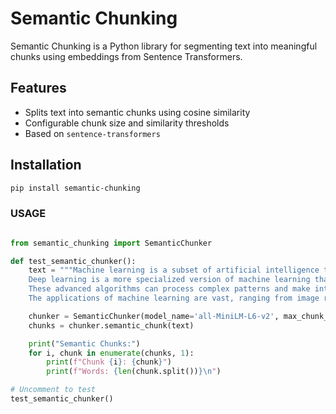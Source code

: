 # Semantic Chunking

Semantic Chunking is a Python library for segmenting text into meaningful chunks using embeddings from Sentence Transformers.

## Features

- Splits text into semantic chunks using cosine similarity
- Configurable chunk size and similarity thresholds
- Based on `sentence-transformers`

## Installation

```bash
pip install semantic-chunking
```

### USAGE

```python

from semantic_chunking import SemanticChunker

def test_semantic_chunker():
    text = """Machine learning is a subset of artificial intelligence that focuses on the use of data and algorithms to imitate the way that humans learn.
    Deep learning is a more specialized version of machine learning that uses neural networks with multiple layers.
    These advanced algorithms can process complex patterns and make intelligent decisions with minimal human intervention.
    The applications of machine learning are vast, ranging from image recognition to natural language processing."""

    chunker = SemanticChunker(model_name='all-MiniLM-L6-v2', max_chunk_size=128, similarity_threshold=0.3)
    chunks = chunker.semantic_chunk(text)

    print("Semantic Chunks:")
    for i, chunk in enumerate(chunks, 1):
        print(f"Chunk {i}: {chunk}")
        print(f"Words: {len(chunk.split())}\n")

# Uncomment to test
test_semantic_chunker()
```